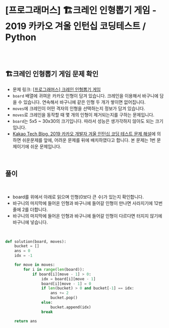 # [프로그래머스] 🏗️크레인 인형뽑기 게임 - 2019 카카오 겨울 인턴십 코딩테스트 / Python  


<br />
<br />

## 🏗️크레인 인형뽑기 게임 문제 확인
- 문제 링크: [[프로그래머스] 크레인 인형뽑기 게임](https://programmers.co.kr/learn/courses/30/lessons/64061?language=python3)
- `board` 배열에 귀여운 카카오 인형이 담겨 있습니다. 크레인을 이용해서 바구니에 담을 수 있습니다. 연속해서 바구니에 같은 인형 두 개가 쌓이면 없어집니다. 
- `moves`에 크레인이 어떤 격자의 인형을 선택하는지 정보가 담겨 있습니다. 
- `moves`로 크레인을 동작할 때 몇 개의 인형이 제거되는지를 구하는 문제입니다.
- `board`는 5x5 ~ 30x30의 크기입니다. 따라서 성능은 생가각하지 않아도 되는 크기입니다. 
- [Kakao Tech Blog. 2019 카카오 개발자 겨울 인턴십 코딩 테스트 문제 해설](https://tech.kakao.com/2020/04/01/2019-internship-test/)에 의하면 쉬운문제를 앞에, 어려운 문제를 뒤에 배치하였다고 합니다. 본 문제는 1번 문제이기에 쉬운 문제입니다.

<br />

## 풀이

<br />

- board를 위에서 아래로 읽으며 인형(0보다 큰 수)가 있는지 확인합니다.
- 바구니의 마지막에 들어온 인형과 바구니에 들어갈 인형이 만나면 사라지기에 12번 줄에 2를 더합니다.
- 바구니의 마지막에 들어온 인형과 바구니에 들어갈 인형이 다르다면 터지지 않기에 바구니에 넣습니다.

<br />


``` python
def solution(board, moves):
    bucket = []
    ans = 0
    idx = -1

    for move in moves:
        for i in range(len(board)):
            if board[i][move - 1] > 0:
                idx = board[i][move - 1]
                board[i][move - 1] = 0
                if len(bucket) > 0 and bucket[-1] == idx:
                    ans += 2
                    bucket.pop()
                else:
                    bucket.append(idx)
                break

    return ans
```

<br />
<br />